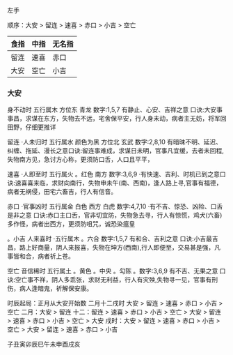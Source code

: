左手

顺序：大安 > 留连 > 速喜 > 赤口 > 小吉 > 空亡 


|食指|中指|无名指|
|---|---|---|
|留连|速喜|赤口|
|大安|空亡|小吉|


### 大安
身不动时
五行属木
方位东
青龙
数字:1,5,7
有静止、心安、吉祥之意
口诀:大安事事昌，求谋在东方，失物去不远，宅舍保平安，行人身未动，病者主无妨，将军回田野，仔细更推详


留连
·人未归时
五行属水
颜色为黑
方位北
玄武
数字:2,8,10
有暗昧不明、延迟、纠缠、拖延、漫长之意口诀:留连事难成，求谋日未明，官事凡宜缓，去者未回程,失物南方见，急讨方心称，更须防口舌，人口且平平，

速喜
·人即至时
五行属火
。红色
南方
数字:3,6,9
·有快速、吉利、时机已到之意口诀:速喜喜来临，求财向南行，失物申未午(南、西南)，逢人路上寻,官事有福德，病者无祸侵，田宅六畜吉，行人有信音。

赤口
·官事凶时
五行属金
白色
西方
白虎
数字:4,7,10
·有不吉、惊恐、凶险、口舌是非之意
口诀:赤口主口舌，官非切宜防，失物急去寻，行人有惊慌，鸡犬(六畜)多作怪，病者出西方，更须防咀咒，诚恐染瘟皇

。小吉
人来喜时
·五行属木
。六合
数字:1,5,7
有和合、吉利之意
口诀:小吉最吉昌，路上好商量，阴人来报喜，失物在坤方(西南),行人即便至，交易甚是强，凡事皆和合，病者祈上苍。

空亡
音信稀时
五行属土
。黄色
。中央
。勾陈
。数字:3,6,9
有不吉、无果之意
口诀:空亡事不祥，阴人多乖张，求财无利益，行人有灾殃,失物寻一见，官事有刑伤，病人逢暗鬼，祈解保安康。

时辰起局：正月从大安开始数
二月十二戌时
大安 > 留连 > 速喜 > 赤口 > 小吉 > 空亡 
二月：大安 > 留连 
十二：留连 > 速喜 > 赤口 > 小吉 > 空亡 > 大安 > 留连 > 速喜 > 赤口 > 小吉 > 空亡 > 大安
戌时：大安 > 留连 > 速喜 > 赤口 > 小吉 > 空亡 > 大安 > 留连 > 速喜 > 赤口 > 小吉

子丑寅卯辰巳午未申酉戌亥